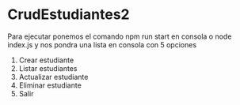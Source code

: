 # CrudEstudiantes2

Para ejecutar ponemos el comando npm run start en consola o node index.js y nos pondra una lista en consola con 5 opciones 
 1. Crear estudiante
 2. Listar estudiantes
 3. Actualizar estudiante
 4. Eliminar estudiante
 5. Salir
